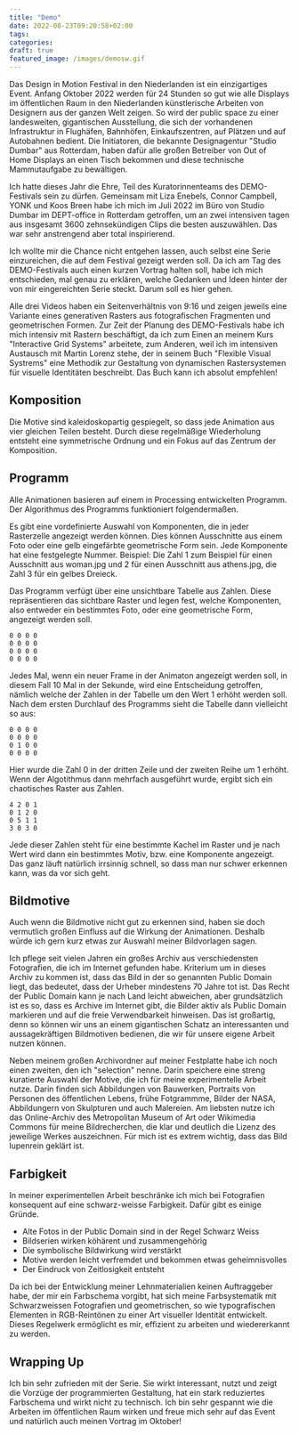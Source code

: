 ```yaml
---
title: "Demo"
date: 2022-08-23T09:20:58+02:00
tags:
categories:
draft: true
featured_image: /images/demosw.gif
---
```


Das Design in Motion Festival in den Niederlanden ist ein einzigartiges Event. Anfang Oktober 2022 werden für 24 Stunden so gut wie alle Displays im öffentlichen Raum in den Niederlanden künstlerische Arbeiten von Designern aus der ganzen Welt zeigen. So wird der public space zu einer landesweiten, gigantischen Ausstellung, die sich der vorhandenen Infrastruktur in Flughäfen, Bahnhöfen, Einkaufszentren, auf Plätzen und auf Autobahnen bedient. Die Initiatoren, die bekannte Designagentur "Studio Dumbar" aus Rotterdam, haben dafür alle großen Betreiber von Out of Home Displays an einen Tisch bekommen und diese technische Mammutaufgabe zu bewältigen. 

Ich hatte dieses Jahr die Ehre, Teil des Kuratorinnenteams des DEMO-Festivals sein zu dürfen. Gemeinsam mit Liza Enebels, Connor Campbell, YONK und Koos Breen habe ich mich im Juli 2022 im Büro von Studio Dumbar im DEPT-office in Rotterdam getroffen, um an zwei intensiven tagen aus insgesamt 3600 zehnsekündigen Clips die besten auszuwählen. Das war sehr anstrengend aber total inspirierend. 

Ich wollte mir die Chance nicht entgehen lassen, auch selbst eine Serie einzureichen, die auf dem Festival gezeigt werden soll. Da ich am Tag des DEMO-Festivals auch einen kurzen Vortrag halten soll, habe ich mich entschieden, mal genau zu erklären, welche Gedanken und Ideen hinter der von mir eingereichten Serie steckt. Darum soll es hier gehen. 

Alle drei Videos haben ein Seitenverhältnis von 9:16 und zeigen jeweils eine Variante eines generativen Rasters aus fotografischen Fragmenten und geometrischen Formen. Zur Zeit der Planung des DEMO-Festivals habe ich mich intensiv mit Rastern beschäftigt, da ich zum Einen an meinem Kurs "Interactive Grid Systems" arbeitete, zum Anderen, weil ich im intensiven Austausch mit Martin Lorenz stehe, der in seinem Buch "Flexible Visual Systrems" eine Methodik zur Gestaltung von dynamischen Rastersystemen für visuelle Identitäten beschreibt. Das Buch kann ich absolut empfehlen!



## Komposition

Die Motive sind kaleidoskopartig gespiegelt, so dass jede Animation aus vier gleichen Teilen besteht. Durch diese regelmäßige Wiederholung entsteht eine symmetrische Ordnung und ein Fokus auf das Zentrum der Komposition. 



## Programm

Alle Animationen basieren auf einem in Processing entwickelten Programm. Der Algorithmus des Programms funktioniert folgendermaßen. 

Es gibt eine vordefinierte Auswahl von Komponenten, die in jeder Rasterzelle angezeigt werden können. Dies können Ausschnitte aus einem Foto oder eine gelb eingefärbte geometrische Form sein. Jede Komponente hat eine festgelegte Nummer. Beispiel: Die Zahl 1 zum Beispiel für einen Ausschnitt aus woman.jpg und 2 für einen Ausschnitt aus athens.jpg, die Zahl 3 für ein gelbes Dreieck. 

Das Programm verfügt über eine unsichtbare Tabelle aus Zahlen. Diese repräsentieren das sichtbare Raster und legen fest, welche Komponenten, also entweder ein bestimmtes Foto, oder eine geometrische Form, angezeigt werden soll. 

```
0 0 0 0
0 0 0 0
0 0 0 0
0 0 0 0
```

Jedes Mal, wenn ein neuer Frame in der Animaton angezeigt werden soll, in diesem Fall 10 Mal in der Sekunde, wird eine Entscheidung getroffen, nämlich welche der Zahlen in der Tabelle um den Wert 1 erhöht werden soll. Nach dem ersten Durchlauf des Programms sieht die Tabelle dann vielleicht so aus:

```
0 0 0 0
0 0 0 0
0 1 0 0
0 0 0 0
```

Hier wurde die Zahl 0 in der dritten Zeile und der zweiten Reihe um 1 erhöht. Wenn der Algotithmus dann mehrfach ausgeführt wurde, ergibt sich ein chaotisches Raster aus Zahlen. 

```
4 2 0 1
0 1 2 0
0 5 1 1
3 0 3 0
```

Jede dieser Zahlen steht für eine bestimmte Kachel im Raster und je nach Wert wird dann ein bestimmtes Motiv, bzw. eine Komponente angezeigt. Das ganz läuft natürlich irrsinnig schnell, so dass man nur schwer erkennen kann, was da vor sich geht. 



## Bildmotive

Auch wenn die Bildmotive nicht gut zu erkennen sind, haben sie doch vermutlich großen Einfluss auf die Wirkung der Animationen. Deshalb würde ich gern kurz etwas zur Auswahl meiner Bildvorlagen sagen. 

Ich pflege seit vielen Jahren ein großes Archiv aus verschiedensten Fotografien, die ich im Internet gefunden habe. Kriterium um in dieses Archiv zu kommen ist, dass das Bild in der so genannten Public Domain liegt, das bedeutet, dass der Urheber mindestens 70 Jahre tot ist. Das Recht der Public Domain kann je nach Land leicht abweichen, aber grundsätzlich ist es so, dass es Archive im Internet gibt, die Bilder aktiv als Public Domain markieren und auf die freie Verwendbarkeit  hinweisen. Das ist großartig, denn so können wir uns an einem gigantischen Schatz an interessanten und aussagekräftigen Bildmotiven bedienen, die wir für unsere eigene Arbeit nutzen können. 

Neben meinem großen Archivordner auf meiner Festplatte habe ich noch einen zweiten, den ich "selection" nenne. Darin speichere eine streng kuratierte Auswahl der Motive, die ich für meine experimentelle Arbeit nutze. Darin finden sich Abbildungen von Bauwerken, Portraits von Personen  des öffentlichen Lebens, frühe Fotgrammme, Bilder der NASA, Abbildungern von Skulpturen und auch Malereien. Am liebsten nutze ich das Online-Archiv des Metropolitan Museum of Art oder Wikimedia Commons für meine Bildrecherchen, die klar und deutlich die Lizenz des jeweilige Werkes auszeichnen. Für mich ist es extrem wichtig, dass das Bild lupenrein geklärt ist.



## Farbigkeit

In meiner experimentellen Arbeit beschränke ich mich bei Fotografien konsequent auf eine schwarz-weisse Farbigkeit. Dafür gibt es einige Gründe. 

- Alte Fotos in der Public Domain sind in der Regel Schwarz Weiss
- Bildserien wirken köhärent und zusammengehörig
- Die symbolische Bildwirkung wird verstärkt
- Motive werden leicht verfremdet und bekommen etwas geheimnisvolles
- Der Eindruck von Zeitlosigkeit entsteht 

Da ich bei der Entwicklung meiner Lehnmaterialien keinen Auftraggeber habe, der mir ein Farbschema vorgibt, hat sich meine Farbsystematik mit Schwarzweissen Fotografien und geometrischen, so wie typografischen Elementen in RGB-Reintönen zu einer Art visueller Identität  entwickelt. Dieses Regelwerk ermöglicht es mir, effizient zu arbeiten und wiedererkannt zu werden. 



## Wrapping Up

Ich bin sehr zufrieden mit der Serie. Sie wirkt interessant, nutzt und zeigt die Vorzüge der programmierten Gestaltung, hat ein stark reduziertes Farbschema und wirkt nicht zu technisch. Ich bin sehr gespannt wie die Arbeiten im öffentlichen Raum wirken und freue mich sehr auf das Event und natürlich auch meinen Vortrag im Oktober!

